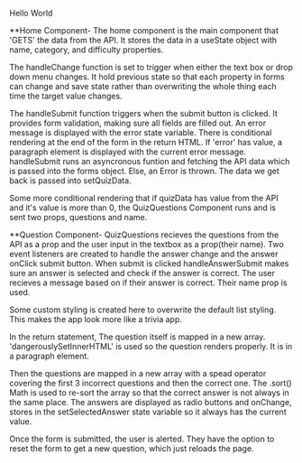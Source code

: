 Hello World


**Home Component- The home component is the main component that 'GETS' the data from the API.
It stores the data in a useState object with name, category, and difficulty properties. 


The handleChange function is set to trigger when either the text box or drop down menu changes.
It hold previous state so that each property in forms can change and save state rather than overwriting the whole thing each time the target value changes.

The handleSubmit function triggers when the submit button is clicked. It provides form validation, making sure all fields are filled out. An error message is displayed with the error state variable.
There is conditional rendering at the end of the form in the return HTML. If 'error' has value, a paragraph element is displayed with the current error message.
handleSubmit runs an asyncronous funtion and fetching the API data which is passed into the forms object. Else, an Error is thrown. The data we get back is passed into setQuizData.

Some more conditional rendering that if quizData has value from the API and it's value is more than 0, the QuizQuestions Component runs and is sent two props, questions and name.

**Question Component- QuizQuestions recieves the questions from the API as a prop and the user input in the textbox as a prop(their name). Two event listeners are created to handle the answer change and the answer onClick submit button. When submit is clicked handleAnswerSubmit makes sure an answer is selected and check if the answer is correct. The user recieves a message based on if their answer is correct. Their name prop is used.

Some custom styling is created here to overwrite the default list styling. This makes the app look more like a trivia app. 

In the return statement, The question itself is mapped in a new array. 'dangerouslySetInnerHTML' is used so the question renders properly. It is in a paragraph element. 

Then the questions are mapped in a new array with a spead operator covering the first 3 incorrect questions and then the correct one. The .sort() Math is used to re-sort the array so that the correct answer is not always in the same place. The answers are displayed as radio buttons and onChange, stores in the setSelectedAnswer state variable so it always has the current value. 

Once the form is submitted, the user is alerted. They have the option to reset the form to get a new question, which just reloads the page.
